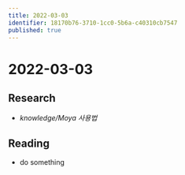 ```yaml
---
title: 2022-03-03
identifier: 18170b76-3710-1cc0-5b6a-c40310cb7547
published: true
---
```


# 2022-03-03

## Research

* *knowledge/Moya 사용법*

## Reading

* do something
